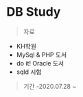 # DB Study

> 자료
  - KH학원
  - MySql & PHP 도서
  - do it! Oracle 도서
  - sqld 시험 

> 기간
  -2020.07.28 ~
